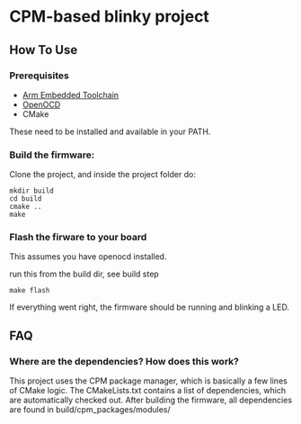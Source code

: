 # CPM-based blinky project

## How To Use

### Prerequisites

- [Arm Embedded Toolchain](https://developer.arm.com/open-source/gnu-toolchain/gnu-rm/downloads)
- [OpenOCD](http://openocd.org)
- CMake

These need to be installed and available in your PATH.

### Build the firmware:

Clone the project, and inside the project folder do:
```
mkdir build
cd build
cmake ..
make
```

### Flash the firware to your board

This assumes you have openocd installed.

run this from the build dir, see build step
```
make flash
```

If everything went right, the firmware should be running and blinking a LED.


## FAQ

### Where are the dependencies? How does this work?

This project uses the CPM package manager, which is basically a few lines of CMake logic.
The CMakeLists.txt contains a list of dependencies, which are automatically checked out.
After building the firmware, all dependencies are found in build/cpm_packages/modules/
